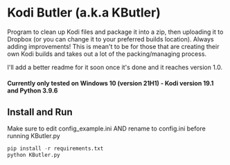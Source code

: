 # Kodi Butler (a.k.a KButler)

Program to clean up Kodi files and package it into a zip, then uploading it to Dropbox (or you can change it to your preferred builds location). Always adding improvements! This is mean't to be for those that are creating their own Kodi builds and takes out a lot of the packing/managing process.

I'll add a better readme for it soon once it's done and it reaches version 1.0.

#### Currently only tested on Windows 10 (version 21H1) - Kodi version 19.1 and Python 3.9.6

## Install and Run

Make sure to edit config_example.ini AND rename to config.ini before running KButler.py

```python
pip install -r requirements.txt
python KButler.py
```
